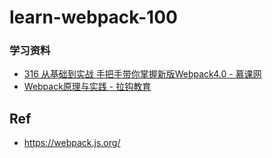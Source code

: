 # learn-webpack-100

### 学习资料

* [316 从基础到实战 手把手带你掌握新版Webpack4.0 - 慕课网](./imooc-316)
* [Webpack原理与实践 - 拉钩教育](./BV1fb4y1H7nX)


## Ref

* <https://webpack.js.org/>